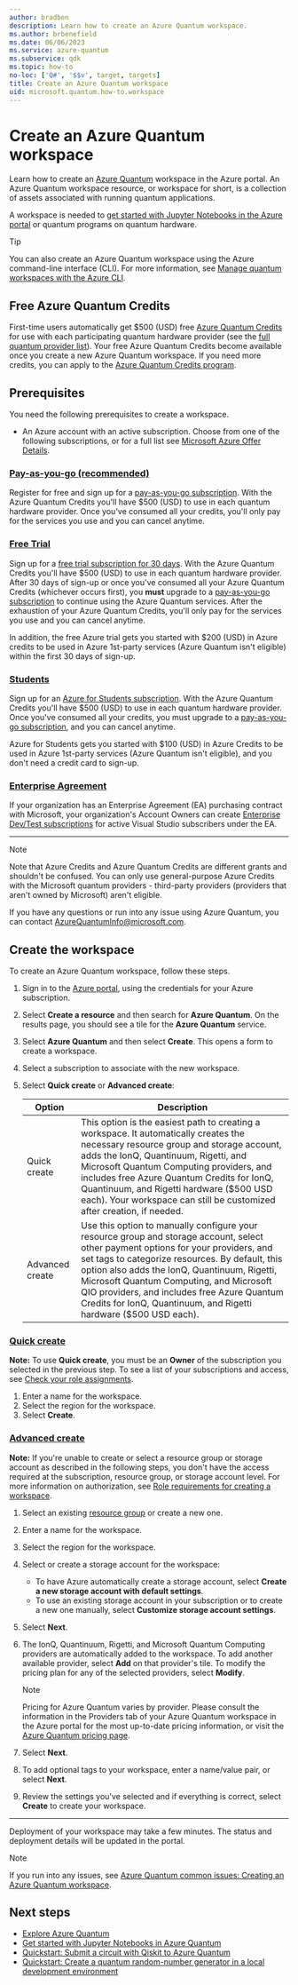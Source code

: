 ```yaml
---
author: bradben
description: Learn how to create an Azure Quantum workspace.
ms.author: brbenefield
ms.date: 06/06/2023
ms.service: azure-quantum
ms.subservice: qdk
ms.topic: how-to
no-loc: ['Q#', '$$v', target, targets]
title: Create an Azure Quantum workspace
uid: microsoft.quantum.how-to.workspace
---
```


# Create an Azure Quantum workspace

Learn how to create an [Azure Quantum](xref:microsoft.quantum.azure-quantum-overview) workspace in the Azure portal. An Azure Quantum workspace resource, or workspace for short, is a collection of assets associated with running quantum applications.

A workspace is needed to [get started with Jupyter Notebooks in the Azure portal](xref:microsoft.quantum.get-started.notebooks) or quantum programs on quantum hardware.

> [!TIP]
> You can also create an Azure Quantum workspace using the Azure command-line interface (CLI). For more information, see [Manage quantum workspaces with the Azure CLI](xref:microsoft.quantum.workspaces-cli).

## Free Azure Quantum Credits

First-time users automatically get $500 (USD) free [Azure Quantum Credits](xref:microsoft.quantum.credits) for use with each participating quantum hardware provider (see the [full quantum provider list](xref:microsoft.quantum.reference.qc-target-list)). Your free Azure Quantum Credits become available once you create a new Azure Quantum workspace. If you need more credits, you can apply to the [Azure Quantum Credits program](xref:microsoft.quantum.credits.credits-faq).

## Prerequisites

You need the following prerequisites to create a workspace.

- An Azure account with an active subscription. Choose from one of the following subscriptions, or for a full list see [Microsoft Azure Offer Details](https://azure.microsoft.com/support/legal/offer-details/).

### [Pay-as-you-go (recommended)](#tab/payg)
 
Register for free and sign up for a [pay-as-you-go subscription](https://azure.microsoft.com/pricing/purchase-options/pay-as-you-go). With the Azure Quantum Credits you'll have $500 (USD) to use in each quantum hardware provider. Once you've consumed all your credits, you'll only pay for the services you use and you can cancel anytime. 

### [Free Trial](#tab/free)

Sign up for a [free trial subscription for 30 days](https://azure.microsoft.com/free/?WT.mc_id=A261C142F). With the Azure Quantum Credits you'll have $500 (USD) to use in each quantum hardware provider. After 30 days of sign-up or once you've consumed all your Azure Quantum Credits (whichever occurs first), you **must** upgrade to a [pay-as-you-go subscription](https://azure.microsoft.com/pricing/purchase-options/pay-as-you-go) to continue using the Azure Quantum services. After the exhaustion of your Azure Quantum Credits, you'll only pay for the services you use and you can cancel anytime. 

In addition, the free Azure trial gets you started with $200 (USD) in Azure credits to be used in Azure 1st-party services (Azure Quantum isn't eligible) within the first 30 days of sign-up.

### [Students](#tab/student)

Sign up for an [Azure for Students subscription](https://azure.microsoft.com/offers/ms-azr-0170p/). With the Azure Quantum Credits you'll have $500 (USD) to use in each quantum hardware provider. Once you've consumed all your credits, you must upgrade to a [pay-as-you-go subscription](https://azure.microsoft.com/pricing/purchase-options/pay-as-you-go), and you can cancel anytime.

Azure for Students gets you started with $100 (USD) in Azure Credits to be used in Azure 1st-party services (Azure Quantum isn't eligible), and you don't need a credit card to sign-up.  

### [Enterprise Agreement](#tab/EA)

If your organization has an Enterprise Agreement (EA) purchasing contract with Microsoft, your organization's Account Owners can create [Enterprise Dev/Test subscriptions](https://azure.microsoft.com/offers/ms-azr-0148p/) for active Visual Studio subscribers under the EA.

---

> [!NOTE]
> Note that Azure Credits and Azure Quantum Credits are different grants and shouldn't be confused. You can only use general-purpose Azure Credits with the Microsoft quantum providers - third-party providers (providers that aren't owned by Microsoft) aren't eligible.

If you have any questions or run into any issue using Azure Quantum, you can contact [AzureQuantumInfo@microsoft.com](mailto:AzureQuantumInfo@microsoft.com).

## Create the workspace

To create an Azure Quantum workspace, follow these steps.

1. Sign in to the [Azure portal](https://portal.azure.com), using the credentials for your Azure subscription.

1. Select **Create a resource** and then search for **Azure Quantum**. On the results page, you should see a tile for the **Azure Quantum** service.

1. Select **Azure Quantum** and then select  **Create**. This opens a form to create a workspace.

1. Select a subscription to associate with the new workspace.

1. Select **Quick create** or **Advanced create**:

   |Option | Description |
   |--- | --- |
   | Quick create | This option is the easiest path to creating a workspace. It automatically creates the necessary resource group and storage account, adds the IonQ, Quantinuum, Rigetti, and Microsoft Quantum Computing providers, and includes free Azure Quantum Credits for IonQ, Quantinuum, and Rigetti hardware ($500 USD each). Your workspace can still be customized after creation, if needed. |
   |Advanced create | Use this option to manually configure your resource group and storage account, select other payment options for your providers, and set tags to categorize resources. By default, this option also adds the IonQ, Quantinuum, Rigetti, Microsoft Quantum Computing, and Microsoft QIO providers, and includes free Azure Quantum Credits for IonQ, Quantinuum, and Rigetti hardware ($500 USD each). |
   
### [Quick create](#tab/tabid-quick)

**Note:** To use **Quick create**, you must be an **Owner** of the subscription you selected in the previous step. To see a list of your subscriptions and access, see [Check your role assignments](xref:microsoft.quantum.how-to.manage-workspace-access#check-your-role-assignments).

1. Enter a name for the workspace.
1. Select the region for the workspace.
1. Select **Create**.

### [Advanced create](#tab/tabid-advanced)

**Note:** If you're unable to create or select a resource group or storage account as described in the following steps, you don't have the access required at the subscription, resource group, or storage account level. For more information on authorization, see [Role requirements for creating a workspace](xref:microsoft.quantum.how-to.manage-workspace-access#role-requirements-for-creating-a-workspace).

1. Select an existing [resource group](/azure/azure-resource-manager/management/manage-resource-groups-portal) or create a new one.

1. Enter a name for the workspace.

1. Select the region for the workspace.

1. Select or create a storage account for the workspace:

   - To have Azure automatically create a storage account, select **Create a new storage account with default settings**.
   - To use an existing storage account in your subscription or to create a new one manually, select **Customize storage account settings**.


1. Select **Next**.

1. The IonQ, Quantinuum, Rigetti, and Microsoft Quantum Computing providers are automatically added to the workspace. To add another available provider, select **Add** on that provider's tile. To modify the pricing plan for any of the selected providers, select **Modify**.

   > [!NOTE]
   > Pricing for Azure Quantum varies by provider. Please consult the information in the Providers tab of your Azure Quantum workspace in the Azure portal for the most up-to-date pricing information, or visit the [Azure Quantum pricing page](https://azure.microsoft.com/pricing/details/azure-quantum/).

1. Select **Next**.

1. To add optional tags to your workspace, enter a name/value pair, or select **Next**.

1. Review the settings you've selected and if everything is correct, select **Create** to create your workspace.

***

Deployment of your workspace may take a few minutes. The status and deployment details will be updated in the portal.

> [!NOTE]
> If you run into any issues, see [Azure Quantum common issues: Creating an Azure Quantum workspace](xref:microsoft.quantum.azure.common-issues#creating-an-azure-quantum-workspace).

## Next steps

- [Explore Azure Quantum](xref:microsoft.quantum.get-started.azure-quantum)
- [Get started with Jupyter Notebooks in Azure Quantum](xref:microsoft.quantum.get-started.notebooks)
- [Quickstart: Submit a circuit with Qiskit to Azure Quantum](xref:microsoft.quantum.quickstarts.computing.qiskit.portal)
- [Quickstart: Create a quantum random-number generator in a local development environment](xref:microsoft.quantum.quickstarts.computing)
